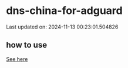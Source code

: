 # dns-china-for-adguard

Last updated on: 2024-11-13 00:23:01.504826

## how to use

[See here](https://github.com/AdguardTeam/AdGuardHome/wiki/Configuration#upstreams-from-file)